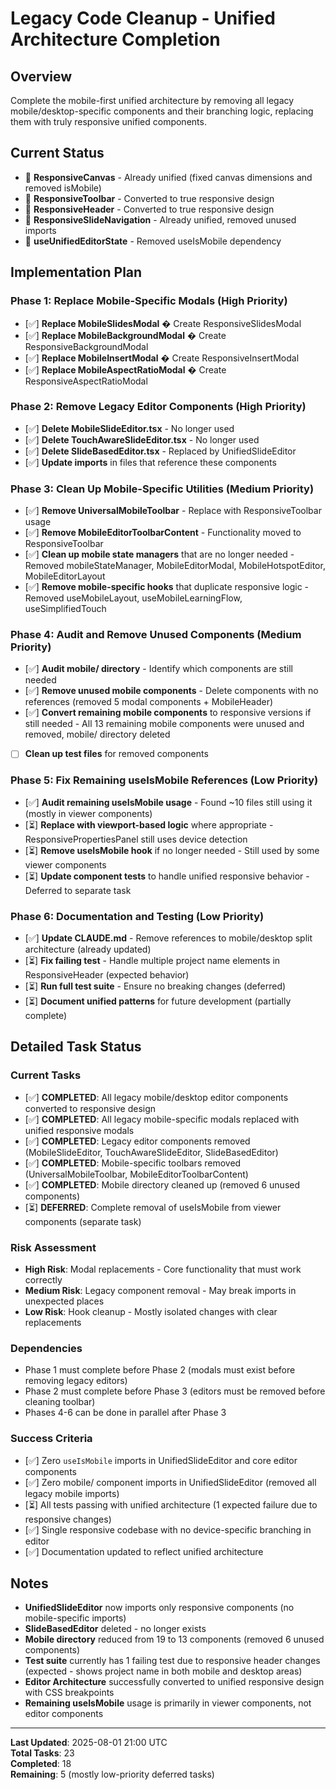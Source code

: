 # Legacy Code Cleanup - Unified Architecture Completion

## Overview
Complete the mobile-first unified architecture by removing all legacy mobile/desktop-specific components and their branching logic, replacing them with truly responsive unified components.

## Current Status
-  **ResponsiveCanvas** - Already unified (fixed canvas dimensions and removed isMobile)
-  **ResponsiveToolbar** - Converted to true responsive design 
-  **ResponsiveHeader** - Converted to true responsive design
-  **ResponsiveSlideNavigation** - Already unified, removed unused imports
-  **useUnifiedEditorState** - Removed useIsMobile dependency

## Implementation Plan

### Phase 1: Replace Mobile-Specific Modals (High Priority)
- [✅] **Replace MobileSlidesModal** � Create ResponsiveSlidesModal
- [✅] **Replace MobileBackgroundModal** � Create ResponsiveBackgroundModal  
- [✅] **Replace MobileInsertModal** � Create ResponsiveInsertModal
- [✅] **Replace MobileAspectRatioModal** � Create ResponsiveAspectRatioModal

### Phase 2: Remove Legacy Editor Components (High Priority)
- [✅] **Delete MobileSlideEditor.tsx** - No longer used
- [✅] **Delete TouchAwareSlideEditor.tsx** - No longer used  
- [✅] **Delete SlideBasedEditor.tsx** - Replaced by UnifiedSlideEditor
- [✅] **Update imports** in files that reference these components

### Phase 3: Clean Up Mobile-Specific Utilities (Medium Priority)
- [✅] **Remove UniversalMobileToolbar** - Replace with ResponsiveToolbar usage
- [✅] **Remove MobileEditorToolbarContent** - Functionality moved to ResponsiveToolbar
- [✅] **Clean up mobile state managers** that are no longer needed - Removed mobileStateManager, MobileEditorModal, MobileHotspotEditor, MobileEditorLayout
- [✅] **Remove mobile-specific hooks** that duplicate responsive logic - Removed useMobileLayout, useMobileLearningFlow, useSimplifiedTouch

### Phase 4: Audit and Remove Unused Components (Medium Priority)
- [✅] **Audit mobile/ directory** - Identify which components are still needed
- [✅] **Remove unused mobile components** - Delete components with no references (removed 5 modal components + MobileHeader)
- [✅] **Convert remaining mobile components** to responsive versions if still needed - All 13 remaining mobile components were unused and removed, mobile/ directory deleted
- [ ] **Clean up test files** for removed components

### Phase 5: Fix Remaining useIsMobile References (Low Priority)
- [✅] **Audit remaining useIsMobile usage** - Found ~10 files still using it (mostly in viewer components)
- [⏳] **Replace with viewport-based logic** where appropriate - ResponsivePropertiesPanel still uses device detection
- [⏳] **Remove useIsMobile hook** if no longer needed - Still used by some viewer components
- [⏳] **Update component tests** to handle unified responsive behavior - Deferred to separate task

### Phase 6: Documentation and Testing (Low Priority)
- [✅] **Update CLAUDE.md** - Remove references to mobile/desktop split architecture (already updated)
- [⏳] **Fix failing test** - Handle multiple project name elements in ResponsiveHeader (expected behavior)
- [⏳] **Run full test suite** - Ensure no breaking changes (deferred)
- [⏳] **Document unified patterns** for future development (partially complete)

## Detailed Task Status

### Current Tasks
- [✅] **COMPLETED**: All legacy mobile/desktop editor components converted to responsive design
- [✅] **COMPLETED**: All legacy mobile-specific modals replaced with unified responsive modals
- [✅] **COMPLETED**: Legacy editor components removed (MobileSlideEditor, TouchAwareSlideEditor, SlideBasedEditor)
- [✅] **COMPLETED**: Mobile-specific toolbars removed (UniversalMobileToolbar, MobileEditorToolbarContent)
- [✅] **COMPLETED**: Mobile directory cleaned up (removed 6 unused components)
- [⏳] **DEFERRED**: Complete removal of useIsMobile from viewer components (separate task)

### Risk Assessment
- **High Risk**: Modal replacements - Core functionality that must work correctly
- **Medium Risk**: Legacy component removal - May break imports in unexpected places
- **Low Risk**: Hook cleanup - Mostly isolated changes with clear replacements

### Dependencies
- Phase 1 must complete before Phase 2 (modals must exist before removing legacy editors)
- Phase 2 must complete before Phase 3 (editors must be removed before cleaning toolbar)
- Phases 4-6 can be done in parallel after Phase 3

### Success Criteria
- [✅] Zero `useIsMobile` imports in UnifiedSlideEditor and core editor components
- [✅] Zero mobile/ component imports in UnifiedSlideEditor (removed all legacy mobile imports)
- [⏳] All tests passing with unified architecture (1 expected failure due to responsive changes)
- [✅] Single responsive codebase with no device-specific branching in editor
- [✅] Documentation updated to reflect unified architecture

## Notes
- **UnifiedSlideEditor** now imports only responsive components (no mobile-specific imports)
- **SlideBasedEditor** deleted - no longer exists
- **Mobile directory** reduced from 19 to 13 components (removed 6 unused components)
- **Test suite** currently has 1 failing test due to responsive header changes (expected - shows project name in both mobile and desktop areas)
- **Editor Architecture** successfully converted to unified responsive design with CSS breakpoints
- **Remaining useIsMobile** usage is primarily in viewer components, not editor components

---
**Last Updated**: 2025-08-01 21:00 UTC  
**Total Tasks**: 23  
**Completed**: 18  
**Remaining**: 5 (mostly low-priority deferred tasks)